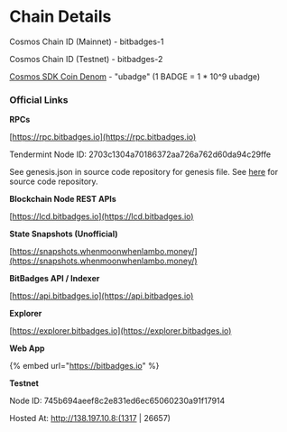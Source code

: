 # Chain Details

Cosmos Chain ID (Mainnet) - bitbadges-1

Cosmos Chain ID (Testnet) - bitbadges-2

[Cosmos SDK Coin Denom](https://docs.cosmos.network/main/modules/bank) - "ubadge" (1 BADGE = 1 \* 10^9 ubadge)

### Official Links

**RPCs**

[https://rpc.bitbadges.io](https://rpc.bitbadges.io)

Tendermint Node ID: 2703c1304a70186372aa726a762d60da94c29ffe

See genesis.json in source code repository for genesis file. See [here](htttps://github.com/bitbadges/bitbadgeschain) for source code repository.

**Blockchain Node REST APIs**

[https://lcd.bitbadges.io](https://lcd.bitbadges.io)

**State Snapshots (Unofficial)**

[https://snapshots.whenmoonwhenlambo.money/](https://snapshots.whenmoonwhenlambo.money/)

**BitBadges API / Indexer**

[https://api.bitbadges.io](https://api.bitbadges.io)

**Explorer**

[https://explorer.bitbadges.io](https://explorer.bitbadges.io)

**Web App**

{% embed url="https://bitbadges.io" %}

**Testnet**

Node ID: 745b694aeef8c2e831ed6ec65060230a91f17914

Hosted At: http://138.197.10.8:(1317 | 26657)
